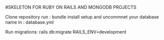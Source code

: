 #SKELETON FOR RUBY ON RAILS AND MONGODB PROJECTS

Clone repository
run : bundle install
setup and uncommnet your database name in : database.yml

Run migrations: rails db:migrate RAILS_ENV=development